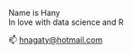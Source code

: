 <!---
hnagaty/hnagaty is a ✨ special ✨ repository because its `README.md` (this file) appears on your GitHub profile.
You can click the Preview link to take a look at your changes.
--->

Name is Hany  
In love with data science and R


📫 hnagaty@hotmail.com
